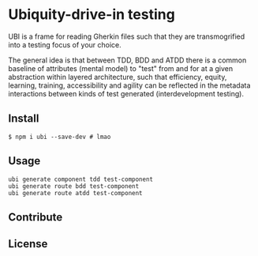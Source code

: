 # Ubiquity-drive-in testing

UBI is a frame for reading Gherkin files such that they are transmogrified 
into a testing focus of your choice.

The general idea is that between TDD, BDD and ATDD there is a common baseline 
of attributes (mental model) to "test" from and for at a given abstraction 
within layered architecture, such that efficiency, equity, learning, training, 
accessibility and agility can be reflected in the metadata interactions 
between kinds of test generated (interdevelopment testing).

## Install

```
$ npm i ubi --save-dev # lmao
```

## Usage

```
ubi generate component tdd test-component
ubi generate route bdd test-component
ubi generate route atdd test-component
```

## Contribute

## License
